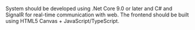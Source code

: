 System should be developed using .Net Core 9.0 or later and C# and SignalR for real-time communication with web. The frontend should be built using HTML5 Canvas + JavaScript/TypeScript.